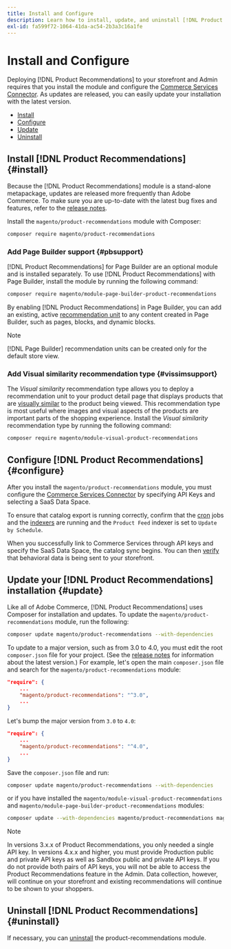 ```yaml
---
title: Install and Configure
description: Learn how to install, update, and uninstall [!DNL Product Recommendations].
exl-id: fa599f72-1064-41da-ac54-2b3a3c16a1fe
---
```

# Install and Configure

Deploying [!DNL Product Recommendations] to your storefront and Admin requires that you install the module and configure the [Commerce Services Connector](../landing/saas.md). As updates are released, you can easily update your installation with the latest version.

- [Install](#install)
- [Configure](#configure)
- [Update](#update)
- [Uninstall](#uninstall)

## Install [!DNL Product Recommendations] {#install}

Because the [!DNL Product Recommendations] module is a stand-alone metapackage, updates are released more frequently than Adobe Commerce. To make sure you are up-to-date with the latest bug fixes and features, refer to the [release notes](release-notes.md).

Install the `magento/product-recommendations` module with Composer:

```bash
composer require magento/product-recommendations
```

### Add Page Builder support {#pbsupport}

[!DNL Product Recommendations] for Page Builder are an optional module and is installed separately. To use [!DNL Product Recommendations] with Page Builder, install the module by running the following command:

```bash
composer require magento/module-page-builder-product-recommendations
```

By enabling [!DNL Product Recommendations] in Page Builder, you can add an existing, active [recommendation unit](https://docs.magento.com/user-guide/cms/page-builder-add-recommendations.html) to any content created in Page Builder, such as pages, blocks, and dynamic blocks.

   >[!NOTE]
   >
   >[!DNL Page Builder] recommendation units can be created only for the default store view.

### Add Visual similarity recommendation type {#vissimsupport}

The _Visual similarity_ recommendation type allows you to deploy a recommendation unit to your product detail page that displays products that are [visually similar](type.md#visualsim) to the product being viewed. This recommendation type is most useful where images and visual aspects of the products are important parts of the shopping experience. Install the _Visual similarity_ recommendation type by running the following command:

```bash
composer require magento/module-visual-product-recommendations
```

## Configure [!DNL Product Recommendations] {#configure}

After you install the `magento/product-recommendations` module, you must configure the [Commerce Services Connector](https://docs.magento.com/user-guide/configuration/services/saas.html) by specifying API Keys and selecting a SaaS Data Space.

To ensure that catalog export is running correctly, confirm that the [cron](https://devdocs.magento.com/guides/v2.4/config-guide/cli/config-cli-subcommands-cron.html) jobs and the [indexers](https://devdocs.magento.com/guides/v2.4/config-guide/cli/config-cli-subcommands-index.html) are running and the `Product Feed` indexer is set to `Update by Schedule`.

When you successfully link to Commerce Services through API keys and specify the SaaS Data Space, the catalog sync begins. You can then [verify](verify.md) that behavioral data is being sent to your storefront.

## Update your [!DNL Product Recommendations] installation {#update}

Like all of Adobe Commerce, [!DNL Product Recommendations] uses Composer for installation and updates. To update the `magento/product-recommendations` module, run the following:

```bash
composer update magento/product-recommendations --with-dependencies
```

To update to a major version, such as from 3.0 to 4.0, you must edit the root `composer.json` file for your project. (See the [release notes](release-notes.md) for information about the latest version.) For example, let's open the main `composer.json` file and search for the `magento/product-recommendations` module:

```json
"require": {
    ...
    "magento/product-recommendations": "^3.0",
    ...
}
```

Let's bump the major version from `3.0` to `4.0`:

```json
"require": {
    ...
    "magento/product-recommendations": "^4.0",
    ...
}
```

Save the `composer.json` file and run:

```bash
composer update magento/product-recommendations --with-dependencies
```

or if you have installed the `magento/module-visual-product-recommendations` and `magento/module-page-builder-product-recommendations` modules:

```bash
composer update --with-dependencies magento/product-recommendations magento/module-visual-product-recommendations magento/module-page-builder-product-recommendations
```

>[!NOTE]
>
> In versions 3.x.x of Product Recommendations, you only needed a single API key. In versions 4.x.x and higher, you must provide Production public and private API keys as well as Sandbox public and private API keys. If you do not provide both pairs of API keys, you will not be able to access the Product Recommendations feature in the Admin. Data collection, however, will continue on your storefront and existing recommendations will continue to be shown to your shoppers.

## Uninstall [!DNL Product Recommendations] {#uninstall}

If necessary, you can [uninstall](https://devdocs.magento.com/guides/v2.4/install-gde/install/cli/install-cli-uninstall-mods.html) the product-recommendations module.

